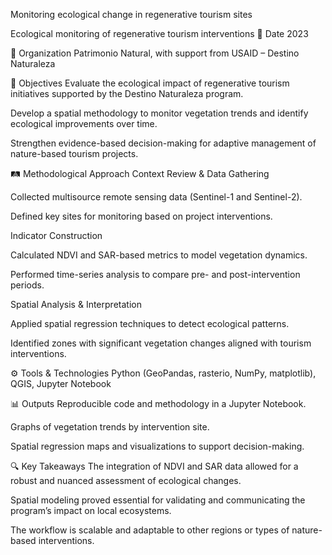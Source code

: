 Monitoring ecological change in regenerative tourism sites

Ecological monitoring of regenerative tourism interventions
📅 Date
2023

🏢 Organization
Patrimonio Natural, with support from USAID – Destino Naturaleza

🎯 Objectives
Evaluate the ecological impact of regenerative tourism initiatives supported by the Destino Naturaleza program.

Develop a spatial methodology to monitor vegetation trends and identify ecological improvements over time.

Strengthen evidence-based decision-making for adaptive management of nature-based tourism projects.

🛤️ Methodological Approach
Context Review & Data Gathering

Collected multisource remote sensing data (Sentinel-1 and Sentinel-2).

Defined key sites for monitoring based on project interventions.

Indicator Construction

Calculated NDVI and SAR-based metrics to model vegetation dynamics.

Performed time-series analysis to compare pre- and post-intervention periods.

Spatial Analysis & Interpretation

Applied spatial regression techniques to detect ecological patterns.

Identified zones with significant vegetation changes aligned with tourism interventions.

⚙️ Tools & Technologies
Python (GeoPandas, rasterio, NumPy, matplotlib), QGIS, Jupyter Notebook

📊 Outputs
Reproducible code and methodology in a Jupyter Notebook.

Graphs of vegetation trends by intervention site.

Spatial regression maps and visualizations to support decision-making.

🔍 Key Takeaways
The integration of NDVI and SAR data allowed for a robust and nuanced assessment of ecological changes.

Spatial modeling proved essential for validating and communicating the program’s impact on local ecosystems.

The workflow is scalable and adaptable to other regions or types of nature-based interventions.
